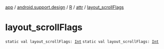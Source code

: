 [app](../../../index.md) / [android.support.design](../../index.md) / [R](../index.md) / [attr](index.md) / [layout_scrollFlags](./layout_scroll-flags.md)

# layout_scrollFlags

`static val layout_scrollFlags: `[`Int`](https://kotlinlang.org/api/latest/jvm/stdlib/kotlin/-int/index.html)
`static val layout_scrollFlags: `[`Int`](https://kotlinlang.org/api/latest/jvm/stdlib/kotlin/-int/index.html)